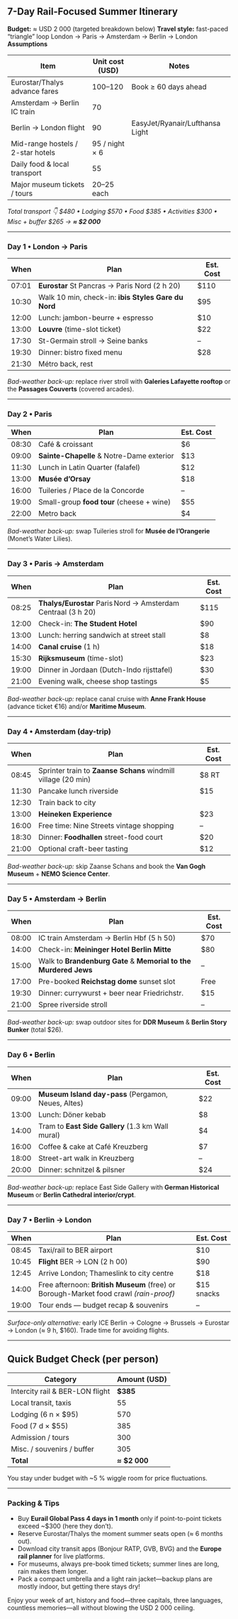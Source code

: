 ## 7-Day Rail-Focused Summer Itinerary

**Budget:** ≈ USD 2 000 (targeted breakdown below)
**Travel style:** fast-paced “triangle” loop London → Paris → Amsterdam → Berlin → London
**Assumptions**

| Item                              | Unit cost (USD) | Notes                           |
| --------------------------------- | --------------- | ------------------------------- |
| Eurostar/Thalys advance fares     | 100–120         | Book ≥ 60 days ahead            |
| Amsterdam → Berlin IC train       | 70              |                                 |
| Berlin → London flight            | 90              | EasyJet/Ryanair/Lufthansa Light |
| Mid-range hostels / 2-star hotels | 95 / night × 6  |                                 |
| Daily food & local transport      | 55              |                                 |
| Major museum tickets / tours      | 20–25 each      |                                 |

*Total transport  👇  \$480 •  Lodging \$570 •  Food \$385 •  Activities \$300 •  Misc + buffer \$265  →  **≈ \$2 000***

---

### **Day 1  •  London → Paris**

| When  | Plan                                                | Est. Cost |
| ----- | --------------------------------------------------- | --------- |
| 07:01 | **Eurostar** St Pancras → Paris Nord (2 h 20)       | \$110     |
| 10:30 | Walk 10 min, check-in: **ibis Styles Gare du Nord** | \$95      |
| 12:00 | Lunch: jambon-beurre + espresso                     | \$10      |
| 13:00 | **Louvre** (time-slot ticket)                       | \$22      |
| 17:30 | St-Germain stroll → Seine banks                     | –         |
| 19:30 | Dinner: bistro fixed menu                           | \$28      |
| 21:30 | Métro back, rest                                    |           |

*Bad-weather back-up:* replace river stroll with **Galeries Lafayette rooftop** or the **Passages Couverts** (covered arcades).

---

### **Day 2  •  Paris**

| When  | Plan                                      | Est. Cost |
| ----- | ----------------------------------------- | --------- |
| 08:30 | Café & croissant                          | \$6       |
| 09:00 | **Sainte-Chapelle** & Notre-Dame exterior | \$13      |
| 11:30 | Lunch in Latin Quarter (falafel)          | \$12      |
| 13:00 | **Musée d’Orsay**                         | \$18      |
| 16:00 | Tuileries / Place de la Concorde          | –         |
| 19:00 | Small-group **food tour** (cheese + wine) | \$55      |
| 22:00 | Metro back                                | \$4       |

*Bad-weather back-up:* swap Tuileries stroll for **Musée de l’Orangerie** (Monet’s Water Lilies).

---

### **Day 3  •  Paris → Amsterdam**

| When  | Plan                                                         | Est. Cost |
| ----- | ------------------------------------------------------------ | --------- |
| 08:25 | **Thalys/Eurostar** Paris Nord → Amsterdam Centraal (3 h 20) | \$115     |
| 12:00 | Check-in: **The Student Hotel**                              | \$90      |
| 13:00 | Lunch: herring sandwich at street stall                      | \$8       |
| 14:00 | **Canal cruise** (1 h)                                       | \$18      |
| 15:30 | **Rijksmuseum** (time-slot)                                  | \$23      |
| 19:00 | Dinner in Jordaan (Dutch-Indo rijsttafel)                    | \$30      |
| 21:00 | Evening walk, cheese shop tastings                           | \$5       |

*Bad-weather back-up:* replace canal cruise with **Anne Frank House** (advance ticket €16) and/or **Maritime Museum**.

---

### **Day 4  •  Amsterdam (day-trip)**

| When  | Plan                                                          | Est. Cost |
| ----- | ------------------------------------------------------------- | --------- |
| 08:45 | Sprinter train to **Zaanse Schans** windmill village (20 min) | \$8 RT    |
| 11:30 | Pancake lunch riverside                                       | \$15      |
| 12:30 | Train back to city                                            |           |
| 13:00 | **Heineken Experience**                                       | \$23      |
| 16:00 | Free time: Nine Streets vintage shopping                      | –         |
| 18:30 | Dinner: **Foodhallen** street-food court                      | \$20      |
| 21:00 | Optional craft-beer tasting                                   | \$12      |

*Bad-weather back-up:* skip Zaanse Schans and book the **Van Gogh Museum** + **NEMO Science Center**.

---

### **Day 5  •  Amsterdam → Berlin**

| When  | Plan                                                             | Est. Cost |
| ----- | ---------------------------------------------------------------- | --------- |
| 08:00 | IC train Amsterdam → Berlin Hbf (5 h 50)                         | \$70      |
| 14:00 | Check-in: **Meininger Hotel Berlin Mitte**                       | \$80      |
| 15:00 | Walk to **Brandenburg Gate** & **Memorial to the Murdered Jews** | –         |
| 17:00 | Pre-booked **Reichstag dome** sunset slot                        | Free      |
| 19:30 | Dinner: currywurst + beer near Friedrichstr.                     | \$15      |
| 21:00 | Spree riverside stroll                                           | –         |

*Bad-weather back-up:* swap outdoor sites for **DDR Museum** & **Berlin Story Bunker** (total \$26).

---

### **Day 6  •  Berlin**

| When  | Plan                                                | Est. Cost |
| ----- | --------------------------------------------------- | --------- |
| 09:00 | **Museum Island day-pass** (Pergamon, Neues, Altes) | \$22      |
| 13:00 | Lunch: Döner kebab                                  | \$8       |
| 14:00 | Tram to **East Side Gallery** (1.3 km Wall mural)   | \$4       |
| 16:00 | Coffee & cake at Café Kreuzberg                     | \$7       |
| 18:00 | Street-art walk in Kreuzberg                        | –         |
| 20:00 | Dinner: schnitzel & pilsner                         | \$24      |

*Bad-weather back-up:* replace East Side Gallery with **German Historical Museum** or **Berlin Cathedral interior/crypt**.

---

### **Day 7  •  Berlin → London**

| When  | Plan                                                                                  | Est. Cost   |
| ----- | ------------------------------------------------------------------------------------- | ----------- |
| 08:45 | Taxi/rail to BER airport                                                              | \$10        |
| 10:45 | **Flight** BER → LON (2 h 00)                                                         | \$90        |
| 12:45 | Arrive London; Thameslink to city centre                                              | \$18        |
| 14:00 | Free afternoon: **British Museum** (free) or Borough-Market food crawl *(rain-proof)* | \$15 snacks |
| 19:00 | Tour ends — budget recap & souvenirs                                                  | –           |

*Surface-only alternative:* early ICE Berlin → Cologne → Brussels → Eurostar → London (≈ 9 h, \$160). Trade time for avoiding flights.

---

## Quick Budget Check (per person)

| Category                        | Amount (USD)  |
| ------------------------------- | ------------- |
| Intercity rail & BER-LON flight | **\$385**     |
| Local transit, taxis            | 55            |
| Lodging (6 n × \$95)            | 570           |
| Food (7 d × \$55)               | 385           |
| Admission / tours               | 300           |
| Misc. / souvenirs / buffer      | 305           |
| **Total**                       | **≈ \$2 000** |

You stay under budget with \~5 % wiggle room for price fluctuations.

---

### Packing & Tips

* Buy **Eurail Global Pass 4 days in 1 month** only if point-to-point tickets exceed \~\$300 (here they don’t).
* Reserve Eurostar/Thalys the moment summer seats open (≈ 6 months out).
* Download city transit apps (Bonjour RATP, GVB, BVG) and the **Europe rail planner** for live platforms.
* For museums, always pre-book timed tickets; summer lines are long, rain makes them longer.
* Pack a compact umbrella and a light rain jacket—backup plans are mostly indoor, but getting there stays dry!

Enjoy your week of art, history and food—three capitals, three languages, countless memories—all without blowing the USD 2 000 ceiling.